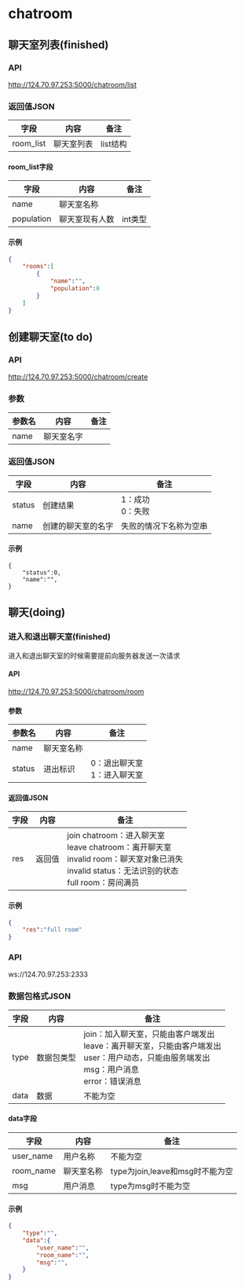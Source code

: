 # chatroom

## 聊天室列表(finished)

### API

http://124.70.97.253:5000/chatroom/list

### 返回值JSON

| 字段      | 内容       | 备注     |
| --------- | ---------- | -------- |
| room_list | 聊天室列表 | list结构 |

#### room_list字段

| 字段       | 内容           | 备注    |
| ---------- | -------------- | ------- |
| name       | 聊天室名称     |         |
| population | 聊天室现有人数 | int类型 |

#### 示例

```json
{
    "rooms":[
        {
            "name":"",
            "population":0
        }
    ]
}
```



## 创建聊天室(to do)

### API

http://124.70.97.253:5000/chatroom/create

### 参数

| 参数名 | 内容       | 备注 |
| ------ | ---------- | ---- |
| name   | 聊天室名字 |      |

### 返回值JSON

| 字段   | 内容               | 备注                   |
| ------ | ------------------ | ---------------------- |
| status | 创建结果           | 1：成功<br />0：失败   |
| name   | 创建的聊天室的名字 | 失败的情况下名称为空串 |

#### 示例

```josn
{
	"status":0,
	"name":"",
}
```

## 聊天(doing)

### 进入和退出聊天室(finished)

进入和退出聊天室的时候需要提前向服务器发送一次请求

#### API

http://124.70.97.253:5000/chatroom/room

#### 参数

| 参数名 | 内容       | 备注                             |
| ------ | ---------- | -------------------------------- |
| name   | 聊天室名称 |                                  |
| status | 进出标识   | 0：退出聊天室<br />1：进入聊天室 |

#### 返回值JSON

| 字段 | 内容   | 备注                                                         |
| ---- | ------ | ------------------------------------------------------------ |
| res  | 返回值 | join chatroom：进入聊天室<br />leave chatroom：离开聊天室<br />invalid room：聊天室对象已消失<br />invalid status：无法识别的状态<br />full room：房间满员 |

#### 示例

```json
{
    "res":"full room"
}
```

### API

ws://124.70.97.253:2333

### 数据包格式JSON

| 字段 | 内容       | 备注                                                         |
| ---- | ---------- | ------------------------------------------------------------ |
| type | 数据包类型 | join：加入聊天室，只能由客户端发出<br />leave：离开聊天室，只能由客户端发出<br />user：用户动态，只能由服务端发出<br />msg：用户消息<br />error：错误消息 |
| data | 数据       | 不能为空                                                     |

#### data字段

| 字段      | 内容       | 备注                            |
| --------- | ---------- | ------------------------------- |
| user_name | 用户名称   | 不能为空                        |
| room_name | 聊天室名称 | type为join,leave和msg时不能为空 |
| msg       | 用户消息   | type为msg时不能为空             |

#### 示例

```json
{
    "type":"",
    "data":{
        "user_name":"",
        "room_name":"",
        "msg":"",
    }
}
```

